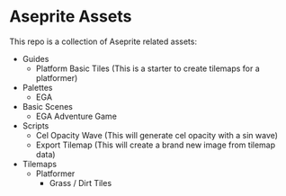 # Aseprite Assets

This repo is a collection of Aseprite related assets:

- Guides
  - Platform Basic Tiles (This is a starter to create tilemaps for a platformer)
- Palettes
  - EGA
- Basic Scenes
  - EGA Adventure Game
- Scripts
  - Cel Opacity Wave (This will generate cel opacity with a sin wave)
  - Export Tilemap (This will create a brand new image from tilemap data)
- Tilemaps
  - Platformer
    - Grass / Dirt Tiles
